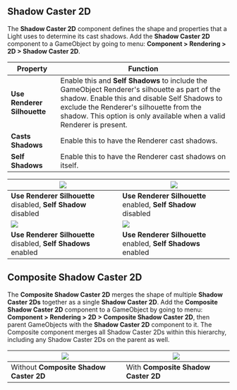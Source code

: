 ## Shadow Caster 2D

The __Shadow Caster 2D__ component defines the shape and properties that a Light uses to determine its cast shadows. Add the __Shadow Caster 2D__ component to a GameObject by going to menu: __Component > Rendering > 2D > Shadow Caster 2D__.



| __Property__                | __Function__                                                 |
| --------------------------- | ------------------------------------------------------------ |
| __Use Renderer Silhouette__ | Enable this and __Self Shadows__ to include the GameObject Renderer's silhouette as part of the shadow. Enable this and disable Self Shadows to exclude the Renderer's silhouette from the shadow. This option is only available when a valid Renderer is present. |
| __Casts Shadows__           | Enable this to have the Renderer cast shadows.               |
| __Self Shadows__            | Enable this to have the Renderer cast shadows on itself.     |

| ![](Images/2D/RendSilhou_disabled_SS_false.png)                 | ![](Images/2D/RendSilhou_enabled_SS_false.png)                  |
| ------------------------------------------------------------ | ------------------------------------------------------------ |
| __Use Renderer Silhouette__ disabled, __Self Shadow__ disabled | __Use Renderer Silhouette__ enabled, __Self Shadow__ disabled |
| ![](Images/2D/RendSilhou_disabled_SS_true_.png)                 | ![](Images/2D/RendSilhou_enabled_SS_true.png)                   |
| __Use Renderer Silhouette__ disabled, __Self Shadows__ enabled | __Use Renderer Silhouette__ enabled, __Self Shadows__ enabled |



## Composite Shadow Caster 2D

The __Composite Shadow Caster 2D__ merges the shape of multiple __Shadow Caster 2Ds__ together as a single __Shadow Caster 2D__. Add the __Composite Shadow Caster 2D__ component to a GameObject by going to menu: __Component > Rendering > 2D > Composite Shadow Caster 2D__, then parent GameObjects with the __Shadow Caster 2D__ component to it. The Composite component merges all Shadow Caster 2Ds within this hierarchy, including any Shadow Caster 2Ds on the parent as well.

| ![](Images/2D/wo_composite_shadow.png)    | ![](Images/2D/w_composite_shadow.png)  |
| -------------------------------------- | ----------------------------------- |
| Without __Composite Shadow Caster 2D__ | With __Composite Shadow Caster 2D__ |
